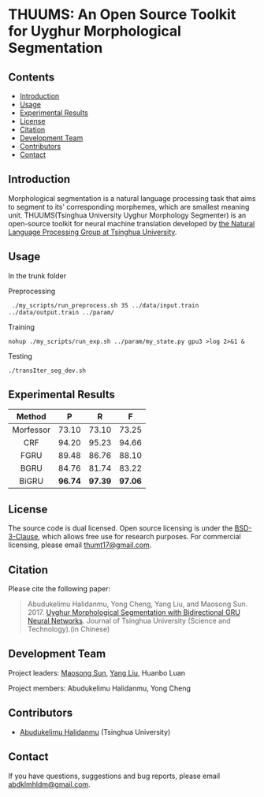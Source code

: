 # THUUMS: An Open Source Toolkit for Uyghur Morphological Segmentation
## Contents
* [Introduction](#introduction)
* [Usage](#usage)
* [Experimental Results](#experimental-results)
* [License](#License)
* [Citation](#Citation)
* [Development Team](#development-team)
* [Contributors](#contributors)
* [Contact](#contact)

## Introduction

Morphological segmentation is a natural language processing task that aims to segment to its' corresponding morphemes, which are smallest meaning unit. 
THUUMS(Tsinghua University Uyghur Morphology Segmenter) is an open-source toolkit for neural machine translation developed by [the Natural Language Processing Group at Tsinghua University](http://nlp.csai.tsinghua.edu.cn/site2/index.php?lang=en).

## Usage
In the trunk folder

Preprocessing

```
 ./my_scripts/run_preprocess.sh 35 ../data/input.train ../data/output.train ../param/
```

Training

```
nohup ./my_scripts/run_exp.sh ../param/my_state.py gpu3 >log 2>&1 &
```

Testing

```
./transIter_seg_dev.sh
```

## Experimental Results

| Method | P | R | F |
| :------------: | :---: | :--------------: | :----------------: |
| Morfessor       |  73.10 | 73.10 | 73.25 | 
| CRF       |  94.20 | 95.23 | 94.66 | 
| FGRU       |  89.48 | 86.76 | 88.10 | 
| BGRU       |  84.76 | 81.74 | 83.22 | 
| BiGRU |  **96.74** | **97.39** | **97.06** |

## License

The source code is dual licensed. Open source licensing is under the [BSD-3-Clause](https://opensource.org/licenses/BSD-3-Clause), which allows free use for research purposes. For commercial licensing, please email [thumt17@gmail.com](mailto:thumt17@gmail.com).

## Citation

Please cite the following paper:

> Abudukelimu Halidanmu, Yong Cheng, Yang Liu, and Maosong Sun. 2017. [Uyghur Morphological Segmentation with Bidirectional GRU Neural Networks](http://jst.tsinghuajournals.com/EN/10.16511/j.cnki.qhdxxb.2017.21.001#1). Journal of Tsinghua University (Science and Technology).(in Chinese)

## Development Team

Project leaders: [Maosong Sun](http://www.thunlp.org/site2/index.php/zh/people?id=16), [Yang Liu](http://nlp.csai.tsinghua.edu.cn/~ly/), Huanbo Luan

Project members: Abudukelimu Halidanmu, Yong Cheng

## Contributors 
* [Abudukelimu Halidanmu](mailto:abdklmhldm@gmail.com) (Tsinghua University)

## Contact

If you have questions, suggestions and bug reports, please email [abdklmhldm@gmail.com](mailto:thumt17@gmail.com).
